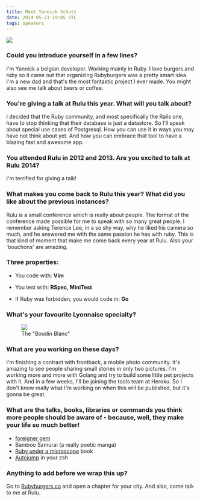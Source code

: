 ```yaml
---
title: Meet Yannick Schutz
date: 2014-05-23 19:05 UTC
tags: speakers
---
```


<div class="text-center">
  <img src="/img/speakers/yannick.jpeg" class="rounded"/>
</div>

### Could you introduce yourself in a few lines?

I'm Yannick a belgian developer. Working mainly in Ruby. I love burgers and ruby so it came out that organizing Rubyburgers was a pretty smart idea. I'm a new dad and that's the most fantastic project I ever made. You might also see me talk about beers or coffee.

### You're giving a talk at Rulu this year. What will you talk about?

I decided that the Ruby community, and most specifically the Rails one, have to stop thinking that their database is just a datastore. So I'll speak about special use cases of Postgresql. How you can use it in ways you may have not think about yet. And how you can embrace that tool to have a blazing fast and awesome app.

### You attended Rulu in 2012 and 2013. Are you excited to talk at Rulu 2014?

I'm terrified for giving a talk!

### What makes you come back to Rulu this year? What did you like about the previous instances?

Rulu is a small conference which is really about people. The format of the conference made possible for me to speak with so many great people. I remember asking Terence Lee, in a so shy way, why he liked his camera so much, and he answered me with the same passion he has with ruby. This is that kind of moment that make me come back every year at Rulu. Also your 'bouchons' are amazing.

### Three properties:

* You code with: **Vim**

* You test with: **RSpec, MiniTest**

* If Ruby was forbidden, you would code in: **Go**

### What's your favourite Lyonnaise specialty?

<figure>
<img src="/img/interview/boudin-blanc.jpg"/>
<figcaption>
The "Boudin Blanc"
</figcaption>
</figure>


### What are you working on these days?

I'm finishing a contract with frontback, a mobile photo community. It's amazing to see people sharing small stories in only two pictures. I'm working more and more with Golang and try to build some little pet projects with it. And in a few weeks, I'll be joining the tools team at Heroku. So I don't know really what I'm working on when this will be published, but it's gonna be great.

### What are the talks, books, libraries or commands you think more people should be aware of - because, well, they make your life so much better!

* [foreigner gem](https://github.com/matthuhiggins/foreigner)
* Bamboo Samurai (a really poetic manga)
* [Ruby under a microscope](http://patshaughnessy.net/ruby-under-a-microscope) book
* [Autojump](https://github.com/joelthelion/autojump) in your zsh

### Anything to add before we wrap this up?

Go to [Rubyburgers.co](http://rubyburgers.co/) and open a chapter for your city. And also, come talk to me at Rulu.

